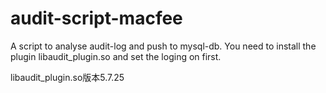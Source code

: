 # audit-script-macfee
A script to analyse audit-log and push to mysql-db. You need to install the plugin libaudit_plugin.so and set the loging on first.

libaudit_plugin.so版本5.7.25
